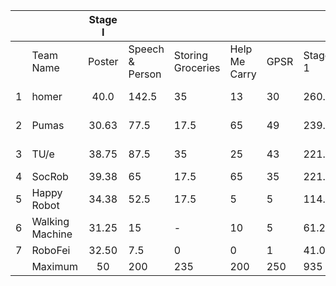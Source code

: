 |   |                 | Stage I |                 |                   |               |      |         |    Stage II    |     |            |         |         |           |
|---|-----------------|:-------:|-----------------|-------------------|---------------|------|---------|:--------------:|-----|------------|---------|---------|-----------|
|   |    Team Name    |  Poster | Speech & Person | Storing Groceries | Help Me Carry | GPSR | Stage 1 | Open Challenge | P&G | Restaurant | EE-GPSR | Stage 2 |   Final   |
| 1 | homer           |   40.0  |      142.5      |         35        |       13      |  30  |  260.50 |       125      |  0  |     125    |    28   |   539   | 1st Place |
| 2 | Pumas           |  30.63  |       77.5      |        17.5       |       65      |  49  |  239.63 |       99       |  0  |     125    |    35   |   499   | 2nd Place |
| 3 | TU/e            |  38.75  |       87.5      |         35        |       25      |  43  |  221.25 |       96       |  0  |     75     |    70   |   462   | 3rd Place |
| 4 | SocRob          |  39.38  |        65       |        17.5       |       65      |  35  |  221.88 |       79       |  -  |      -     |    5    |   306   |         4 |
| 5 | Happy Robot     |  34.38  |       52.5      |        17.5       |       5       |   5  |  114.38 |                |     |            |         |         |         5 |
| 6 | Walking Machine |  31.25  |        15       |         -         |       10      |   5  |  61.25  |                |     |            |         |         |         6 |
| 7 | RoboFei         |  32.50  |       7.5       |         0         |       0       |   1  |  41.00  |                |     |            |         |         |         7 |
|   | Maximum         |    50   |       200       |        235        |      200      |  250 |   935   |       250      | 350 |     285    |   300   |   2120  |           |